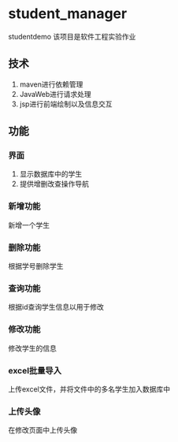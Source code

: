 # student_manager
studentdemo 该项目是软件工程实验作业
## 技术
1. maven进行依赖管理
2. JavaWeb进行请求处理
3. jsp进行前端绘制以及信息交互
## 功能
### 界面
1. 显示数据库中的学生
2. 提供增删改查操作导航
### 新增功能
新增一个学生
### 删除功能
根据学号删除学生
### 查询功能
根据id查询学生信息以用于修改
### 修改功能
修改学生的信息
### excel批量导入
上传excel文件，并将文件中的多名学生加入数据库中
### 上传头像
在修改页面中上传头像

